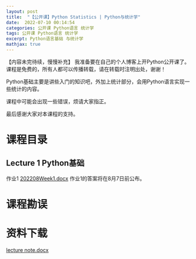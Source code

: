 ```yaml
---
layout: post
title:  "【公开课】Python Statistics | Python与统计学"
date:  2022-07-10 00:14:54
categories: 公开课 Python语言 统计学
tags: 公开课 Python语言 统计学
excerpt: Python语言基础 与统计学
mathjax: true
---
```


【内容未完待续，慢慢补充】
我准备要在自己的个人博客上开Python公开课了。课程是免费的，所有人都可以传播转载，请在转载时注明出处，谢谢！

Python基础主要是讲些入门的知识吧，外加上统计部分，会用Python语言实现一些统计的内容。

课程中可能会出现一些错误，烦请大家指正。

最后感谢大家对本课程的支持。

# 课程目录
 ## Lecture 1 Python基础
 作业1
 [202208Week1.docx](https://github.com/CheungPro/opencourseware/files/9225446/202208Week1.docx)
 作业1的答案将在8月7日前公布。


# 课程勘误


# 资料下载
[lecture note.docx](https://github.com/CheungPro/opencourseware/files/9166187/lecture.note.docx)

